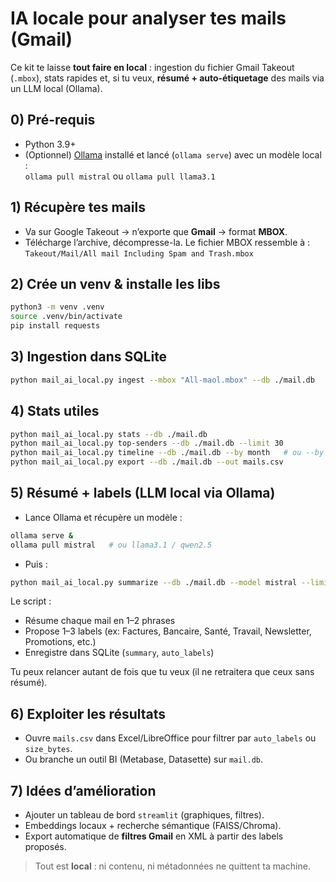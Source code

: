 # IA locale pour analyser tes mails (Gmail)

Ce kit te laisse **tout faire en local** : ingestion du fichier Gmail Takeout (`.mbox`), stats rapides et, si tu veux, **résumé + auto‑étiquetage** des mails via un LLM local (Ollama).

## 0) Pré-requis
- Python 3.9+
- (Optionnel) [Ollama](https://ollama.com/) installé et lancé (`ollama serve`) avec un modèle local :  
  `ollama pull mistral`  ou  `ollama pull llama3.1`

## 1) Récupère tes mails
- Va sur Google Takeout → n’exporte que **Gmail** → format **MBOX**.
- Télécharge l’archive, décompresse-la. Le fichier MBOX ressemble à :  
  `Takeout/Mail/All mail Including Spam and Trash.mbox`

## 2) Crée un venv & installe les libs
```bash
python3 -m venv .venv
source .venv/bin/activate
pip install requests
```

## 3) Ingestion dans SQLite
```bash
python mail_ai_local.py ingest --mbox "All-maol.mbox" --db ./mail.db
```

## 4) Stats utiles
```bash
python mail_ai_local.py stats --db ./mail.db
python mail_ai_local.py top-senders --db ./mail.db --limit 30
python mail_ai_local.py timeline --db ./mail.db --by month   # ou --by year
python mail_ai_local.py export --db ./mail.db --out mails.csv
```

## 5) Résumé + labels (LLM local via Ollama)
- Lance Ollama et récupère un modèle :
```bash
ollama serve &
ollama pull mistral   # ou llama3.1 / qwen2.5
```
- Puis :
```bash
python mail_ai_local.py summarize --db ./mail.db --model mistral --limit 200
```
Le script :
- Résume chaque mail en 1–2 phrases
- Propose 1–3 labels (ex: Factures, Bancaire, Santé, Travail, Newsletter, Promotions, etc.)
- Enregistre dans SQLite (`summary`, `auto_labels`)

Tu peux relancer autant de fois que tu veux (il ne retraitera que ceux sans résumé).

## 6) Exploiter les résultats
- Ouvre `mails.csv` dans Excel/LibreOffice pour filtrer par `auto_labels` ou `size_bytes`.
- Ou branche un outil BI (Metabase, Datasette) sur `mail.db`.

## 7) Idées d’amélioration
- Ajouter un tableau de bord `streamlit` (graphiques, filtres).
- Embeddings locaux + recherche sémantique (FAISS/Chroma).
- Export automatique de **filtres Gmail** en XML à partir des labels proposés.

> Tout est **local** : ni contenu, ni métadonnées ne quittent ta machine.
